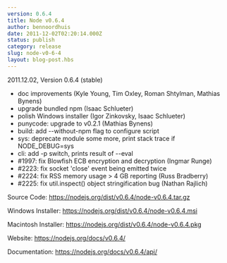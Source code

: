 ```yaml
---
version: 0.6.4
title: Node v0.6.4
author: bennoordhuis
date: 2011-12-02T02:20:14.000Z
status: publish
category: release
slug: node-v0-6-4
layout: blog-post.hbs
---
```


2011.12.02, Version 0.6.4 (stable)
<ul>
  <li>doc improvements (Kyle Young, Tim Oxley, Roman Shtylman, Mathias Bynens)</li>
  <li>upgrade bundled npm (Isaac Schlueter)</li>
  <li>polish Windows installer (Igor Zinkovsky, Isaac Schlueter)</li>
  <li>punycode: upgrade to v0.2.1 (Mathias Bynens)</li>
  <li>build: add --without-npm flag to configure script</li>
  <li>sys: deprecate module some more, print stack trace if NODE_DEBUG=sys</li>
  <li>cli: add -p switch, prints result of --eval</li>
  <li>#1997: fix Blowfish ECB encryption and decryption (Ingmar Runge)</li>
  <li>#2223: fix socket 'close' event being emitted twice</li>
  <li>#2224: fix RSS memory usage &gt; 4 GB reporting (Russ Bradberry)</li>
  <li>#2225: fix util.inspect() object stringification bug (Nathan Rajlich)</li>
</ul>
Source Code: <a href="https://nodejs.org/dist/v0.6.4/node-v0.6.4.tar.gz">https://nodejs.org/dist/v0.6.4/node-v0.6.4.tar.gz</a>

Windows Installer: <a href="https://nodejs.org/dist/v0.6.4/node-v0.6.4.msi">https://nodejs.org/dist/v0.6.4/node-v0.6.4.msi</a>

Macintosh Installer: <a href="https://nodejs.org/dist/v0.6.4/node-v0.6.4.pkg">https://nodejs.org/dist/v0.6.4/node-v0.6.4.pkg</a>

Website: <a href="https://nodejs.org/docs/v0.6.4/">https://nodejs.org/docs/v0.6.4/</a>

Documentation: <a href="https://nodejs.org/docs/v0.6.4/api/">https://nodejs.org/docs/v0.6.4/api/</a>
